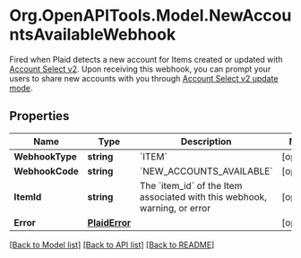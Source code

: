 # Org.OpenAPITools.Model.NewAccountsAvailableWebhook
Fired when Plaid detects a new account for Items created or updated with [Account Select v2](https://plaid.com/docs/link/customization/#account-select). Upon receiving this webhook, you can prompt your users to share new accounts with you through [Account Select v2 update mode](https://plaid.com/docs/link/update-mode/#using-update-mode-to-request-new-accounts).

## Properties

Name | Type | Description | Notes
------------ | ------------- | ------------- | -------------
**WebhookType** | **string** | &#x60;ITEM&#x60; | [optional] 
**WebhookCode** | **string** | &#x60;NEW_ACCOUNTS_AVAILABLE&#x60; | [optional] 
**ItemId** | **string** | The &#x60;item_id&#x60; of the Item associated with this webhook, warning, or error | [optional] 
**Error** | [**PlaidError**](PlaidError.md) |  | [optional] 

[[Back to Model list]](../README.md#documentation-for-models) [[Back to API list]](../README.md#documentation-for-api-endpoints) [[Back to README]](../README.md)

